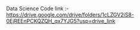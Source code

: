 Data Science Code link :- https://drive.google.com/drive/folders/1cLZGV2iS8-0EjREEnPCKQZQH_qx7YJG5?usp=drive_link
